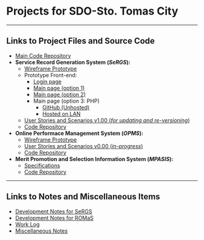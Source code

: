 # Projects for SDO-Sto. Tomas City
___

## Links to Project Files and Source Code

* [Main Code Repository](https://github.com/GeoDuqueza1939/SDOStoTomasCity)
* **Service Record Generation System (*SeRGS*):**
  * [Wireframe Prototype](https://geoduqueza1939.github.io/SDOStoTomasCity/web/sergs/Prototype)
  * Prototype Front-end:
    * [Login page](https://geoduqueza1939.github.io/SDOStoTomasCity/web/sergs/login.html)
    * [Main page (option 1)](https://geoduqueza1939.github.io/SDOStoTomasCity/web/sergs/sergs-OLD.html)
    * [Main page (option 2)](https://geoduqueza1939.github.io/SDOStoTomasCity/web/sergs/sergs.html)
    * Main page (option 3: PHP)
        * [GitHub (Unhosted)](https://github.com/GeoDuqueza1939/SDOStoTomasCity/blob/main/web/sergs/index.php)
        * [Hosted on LAN](http://duqueza-l003/sergs/)
  * [User Stories and Scenarios v1.00 (*for updating and re-versioning*)](https://github.com/GeoDuqueza1939/SDOStoTomasCity/blob/main/web/sergs/.docsanddesign/User%20Stories%20and%20Scenarios.md)
  * [Code Repository](https://github.com/GeoDuqueza1939/SDOStoTomasCity/tree/main/web/sergs)
* **Online Performace Management System (*OPMS*):**
  * [Wireframe Prototype](https://geoduqueza1939.github.io/SDOStoTomasCity/web/opms/Prototype)
  * [User Stories and Scenarios v0.00 (*in-progress*)](https://github.com/GeoDuqueza1939/SDOStoTomasCity/blob/main/web/opms/.docsanddesign/User%20Stories%20and%20Scenarios.md)
  * [Code Repository](https://github.com/GeoDuqueza1939/SDOStoTomasCity/tree/main/web/opms)
* **Merit Promotion and Selection Information System (*MPASIS*):**
  * [Specifications](https://github.com/GeoDuqueza1939/SDOStoTomasCity/blob/main/web/mpasis/.docsanddesign/Specifications.md)
  * [Code Repository](https://github.com/GeoDuqueza1939/SDOStoTomasCity/tree/main/web/mpasis)
___

## Links to Notes and Miscellaneous Items

* [Development Notes for SeRGS](https://github.com/GeoDuqueza1939/SDOStoTomasCity/blob/main/web/sergs/.docsanddesign/Notes.md)
* [Development Notes for ROMaS](https://github.com/GeoDuqueza1939/SDOStoTomasCity/blob/main/web/opms/.docsanddesign/Notes.md)
* [Work Log](WorkLog.md)
* [Miscellaneous Notes](Notes.md)
